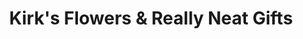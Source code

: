 ---
title: "Kirk's Flowers & Really Neat Gifts"
url: /newark/kirks-flowers-and-really-neat-gifts/
shop: florist
---